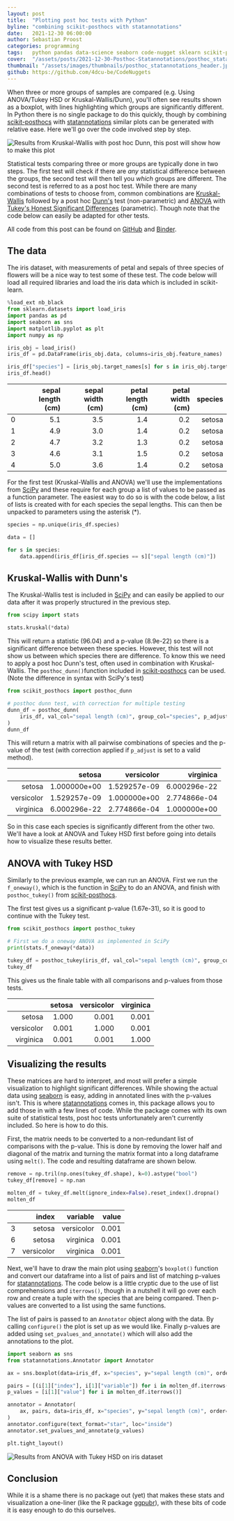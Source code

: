 ```yaml
---
layout: post
title:  "Plotting post hoc tests with Python"
byline: "combining scikit-posthocs with statannotations"
date:   2021-12-30 06:00:00
author: Sebastian Proost
categories: programming
tags:	python pandas data-science seaborn code-nugget sklearn scikit-posthocs statannotations
cover:  "/assets/posts/2021-12-30-Posthoc-Statannotations/posthoc_statannotations_header.png"
thumbnail: "/assets/images/thumbnails/posthoc_statannotations_header.jpg"
github: https://github.com/4dcu-be/CodeNuggets
---
```


When three or more groups of samples are compared (e.g. Using ANOVA/Tukey HSD or Kruskal-Wallis/Dunn), you'll often 
see results shown as a boxplot, with lines highlighting which groups  are significantly different. In Python there is 
no single package to do this quickly, though by combining [scikit-posthocs] with [statannotations] similar plots can 
be generated with relative ease. Here we'll go over the code involved step by step.

![Results from Kruskal-Wallis with post hoc Dunn, this post will show how to make this plot](/assets/posts/2021-12-30-Posthoc-Statannotations/kruskal-wallis-posthoc.png)

Statistical tests comparing three or more groups are typically done in two steps. The first test will check if there
are *any* statistical difference between the groups, the second test will then tell you *which* groups are different. 
The second test is referred to as a post hoc test. While there are many combinations of tests to choose from,
common combinations are [Kruskal-Wallis] followed by a post hoc [Dunn's] test (non-parametric) and [ANOVA]
with [Tukey's Honest Significant Differences] (parametric). Though note that the code below can easily be adapted for
other tests.

All code from this post can be found on [GitHub] and [Binder].

## The data

The iris dataset, with measurements of petal and sepals of three species of flowers will be a nice way to 
test some of these test. The code below will load all required libraries and load the iris data which is included in 
scikit-learn.

```python
%load_ext nb_black
from sklearn.datasets import load_iris
import pandas as pd
import seaborn as sns
import matplotlib.pyplot as plt
import numpy as np

iris_obj = load_iris()
iris_df = pd.DataFrame(iris_obj.data, columns=iris_obj.feature_names)

iris_df["species"] = [iris_obj.target_names[s] for s in iris_obj.target]
iris_df.head()
```

|   | sepal length (cm) | sepal width (cm) | petal length (cm) | petal width (cm) | species |
|--:|------------------:|-----------------:|------------------:|-----------------:|--------:|
| 0 |               5.1 |              3.5 |               1.4 |              0.2 |  setosa |
| 1 |               4.9 |              3.0 |               1.4 |              0.2 |  setosa |
| 2 |               4.7 |              3.2 |               1.3 |              0.2 |  setosa |
| 3 |               4.6 |              3.1 |               1.5 |              0.2 |  setosa |
| 4 |               5.0 |              3.6 |               1.4 |              0.2 |  setosa |

For the first test (Kruskal-Wallis and ANOVA) we'll use the implementations from [SciPy] and these require for each 
group a list of values to be passed as a function parameter. The easiest way to do so is with the code below, a list of 
lists is created with for each species the sepal lengths. This can then be unpacked to parameters using the asterisk (*).

```python
species = np.unique(iris_df.species)

data = []

for s in species:
    data.append(iris_df[iris_df.species == s]["sepal length (cm)"])
```

## Kruskal-Wallis with Dunn's

The Kruskal-Wallis test is included in [SciPy] and can easily be applied to our data after it was properly structured
in the previous step.

```python
from scipy import stats

stats.kruskal(*data)
```

This will return a statistic (96.04) and a p-value (8.9e-22) so there is a significant difference between these species. 
However, this test will not show us between which species there are difference. To know this we need to apply a post hoc 
Dunn's test, often used in combination with Kruskal-Wallis. The ```posthoc_dunn()```function included in 
[scikit-posthocs] can be used. (Note the difference in syntax with SciPy's test)

```python
from scikit_posthocs import posthoc_dunn

# posthoc dunn test, with correction for multiple testing
dunn_df = posthoc_dunn(
    iris_df, val_col="sepal length (cm)", group_col="species", p_adjust="fdr_bh"
)
dunn_df
```

This will return a matrix with all pairwise combinations of species and the p-value of the test (with correction 
applied if ```p_adjust``` is set to a valid method). 

|            |       setosa |   versicolor |    virginica |
|-----------:|-------------:|-------------:|-------------:|
|     setosa | 1.000000e+00 | 1.529257e-09 | 6.000296e-22 |
| versicolor | 1.529257e-09 | 1.000000e+00 | 2.774866e-04 |
|  virginica | 6.000296e-22 | 2.774866e-04 | 1.000000e+00 |

So in this case each species is significantly different from the other two. We'll have a look at ANOVA and Tukey HSD
first before going into details how to visualize these results better.

## ANOVA with Tukey HSD

Similarly to the previous example, we can run an ANOVA. First we run the ```f_oneway()```, which is the function in 
[SciPy] to do an ANOVA, and finish with ```posthoc_tukey()``` from [scikit-posthocs].

The first test gives us a significant p-value (1.67e-31), so it is good to continue with the Tukey test.

```python
from scikit_posthocs import posthoc_tukey

# First we do a oneway ANOVA as implemented in SciPy
print(stats.f_oneway(*data))

tukey_df = posthoc_tukey(iris_df, val_col="sepal length (cm)", group_col="species")
tukey_df
```
This gives us the finale table with all comparisons and p-values from those tests.

|            | setosa | versicolor | virginica |
|-----------:|-------:|-----------:|----------:|
|     setosa |  1.000 |      0.001 |     0.001 |
| versicolor |  0.001 |      1.000 |     0.001 |
|  virginica |  0.001 |      0.001 |     1.000 |

## Visualizing the results

These matrices are hard to interpret, and most will prefer a simple visualization to highlight significant differences. 
While showing the actual data using [seaborn] is easy, adding in annotated lines with the p-values isn't. This is where
[statannotations] comes in, this package allows you to add those in with a few lines of code. While the package comes
with its own suite of statistical tests, post hoc tests unfortunately aren't currently included. So here is how to do 
this.

First, the matrix needs to be converted to a non-redundant list of comparisons with the p-value. This is done by 
removing the lower half and diagonal of the matrix and turning the matrix format into a long dataframe using 
```melt()```. The code and resulting dataframe are shown below.

```python
remove = np.tril(np.ones(tukey_df.shape), k=0).astype("bool")
tukey_df[remove] = np.nan

molten_df = tukey_df.melt(ignore_index=False).reset_index().dropna()
molten_df
```

|   |      index |   variable | value |
|--:|-----------:|-----------:|------:|
| 3 |     setosa | versicolor | 0.001 |
| 6 |     setosa |  virginica | 0.001 |
| 7 | versicolor |  virginica | 0.001 |

Next, we'll have to draw the main plot using [seaborn]'s ```boxplot()``` function and convert our dataframe into
a list of pairs and list of matching p-values for [statannotations]. The code below is a little cryptic due to the use
of list comprehensions and ```iterrows()```, though in a nutshell it will go over each row and create a tuple with the
species that are being compared. Then p-values are converted to a list using the same functions.

The list of pairs is passed to an ```Annotator``` object along with the data. By calling 
```configure()``` the plot is set up as we would like. Finally p-values are added using ```set_pvalues_and_annotate()``` 
which will also add the annotations to the plot.


```python
import seaborn as sns
from statannotations.Annotator import Annotator

ax = sns.boxplot(data=iris_df, x="species", y="sepal length (cm)", order=species)

pairs = [(i[1]["index"], i[1]["variable"]) for i in molten_df.iterrows()]
p_values = [i[1]["value"] for i in molten_df.iterrows()]

annotator = Annotator(
    ax, pairs, data=iris_df, x="species", y="sepal length (cm)", order=species
)
annotator.configure(text_format="star", loc="inside")
annotator.set_pvalues_and_annotate(p_values)

plt.tight_layout()
```

![Results from ANOVA with Tukey HSD on iris dataset](/assets/posts/2021-12-30-Posthoc-Statannotations/ANOVA-posthoc.png)


## Conclusion

While it is a shame there is no package out (yet) that makes these stats and visualization a one-liner (like the
R package [ggpubr]), with these bits of code it is easy enough to do this ourselves.

[scikit-posthocs]: https://scikit-posthocs.readthedocs.io/en/latest/
[statannotations]: https://github.com/trevismd/statannotations
[Kruskal-Wallis]: https://en.wikipedia.org/wiki/Kruskal%E2%80%93Wallis_one-way_analysis_of_variance
[Dunn's]: https://www.statisticshowto.com/dunns-test/
[ANOVA]: https://en.wikipedia.org/wiki/One-way_analysis_of_variance
[Tukey's Honest Significant Differences]: https://en.wikipedia.org/wiki/Tukey%27s_range_test
[GitHub]: https://github.com/4dcu-be/CodeNuggets/blob/main/Post%20hoc%20tests%20with%20statannotations.ipynb
[Binder]: https://mybinder.org/v2/gh/4dcu-be/CodeNuggets/HEAD
[SciPy]: https://scipy.org/
[seaborn]: https://seaborn.pydata.org/
[ggpubr]: https://rpkgs.datanovia.com/ggpubr/
